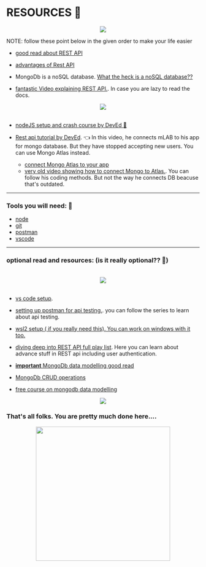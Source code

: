 # RESOURCES 📖
<p align="center">
  <img src="https://media.giphy.com/media/8vIFoKU8s4m4CBqCao/giphy.gif">
</p>

NOTE: follow these point below in the given order to make your life easier

- [good read about REST API](https://www.smashingmagazine.com/2018/01/understanding-using-rest-api/)

- [advantages of Rest API](https://www.mulesoft.com/resources/api/restful-api)

- MongoDb is a noSQL database. [What the heck is a noSQL database??](https://www.mongodb.com/nosql-explained)
- [fantastic Video explaining REST API.](https://www.youtube.com/watch?v=0oXYLzuucwE). In case you are lazy to read the docs.

<p align="center">
  <img src="https://media.giphy.com/media/EulSbube9JIha/giphy.gif">
  <br><br>
</p>

- [nodeJS setup and crash course by DevEd :boy:](https://www.youtube.com/watch?v=zQRrXTSkvfw&t=2s)
- [Rest api tutorial by DevEd](https://www.youtube.com/watch?v=vjf774RKrLc). :point_left: In this video, he connects mLAB to his app for mongo database. But they have stopped accepting new users. You can use Mongo Atlas instead.

  - [connect Mongo Atlas to your app](https://www.youtube.com/watch?v=vjf774RKrLc)
  - [very old video showing how to connect Mongo to Atlas.](https://www.youtube.com/watch?v=WDrU305J1yw). You can follow his coding methods. But not the way he connects DB beacuse that's outdated.

---

### Tools you will need: 🔎

- [node](https://nodejs.org/en/download/)
- [git](https://git-scm.com/downloads)
- [postman](https://www.postman.com/)
- [vscode](https://code.visualstudio.com/download)

---

### optional read and resources: (is it really optional?? 😬)

<p align="center">
  <br>
  <img src="https://media.giphy.com/media/fOVGTYyYtV6Ra/giphy.gif">
  <br><br>
</p>

- [vs code setup](https://www.youtube.com/watch?v=LdF2RcelRg0).

- [setting up postman for api testing.](https://www.youtube.com/playlist?list=PLhW3qG5bs-L-oT0GenwPLcJAPD_SiFK3C). you can follow the series to learn about api testing.

- [wsl2 setup ( if you really need this). You can work on windows with it too.](https://www.youtube.com/watch?v=D7Em1wjMiak)

- [diving deep into REST API full play list](https://www.youtube.com/playlist?list=PL55RiY5tL51q4D-B63KBnygU6opNPFk_q). Here you can learn about advance stuff in REST api including user authentication.

- [**important** MongoDb data modelling good read](https://docs.mongodb.com/manual/core/data-modeling-introduction/)

- [MongoDb CRUD operations](https://docs.mongodb.com/manual/crud/)

- [free course on mongodb data modelling](https://university.mongodb.com/courses/M320/about)

<p align="center">
  <img src="https://media.giphy.com/media/8UF0EXzsc0Ckg/giphy.gif" >
  <br>
</p>

### That's all folks. You are pretty much done here....

<p align="center">
<img src="https://media.giphy.com/media/blSTtZehjAZ8I/giphy.gif" width=350>
</p>
